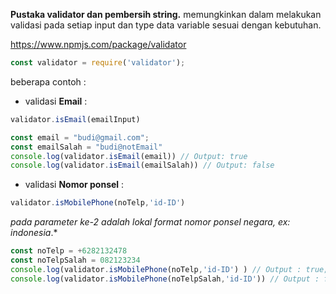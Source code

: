 **Pustaka validator dan pembersih string.**
memungkinkan dalam melakukan validasi pada setiap input dan type data variable sesuai dengan kebutuhan.

https://www.npmjs.com/package/validator

```js
const validator = require('validator');
```

beberapa contoh :

- validasi **Email** :
```js
validator.isEmail(emailInput)
```

```js
const email = "budi@gmail.com";
const emailSalah = "budi@notEmail"
console.log(validator.isEmail(email)) // Output: true
console.log(validator.isEmail(emailSalah)) // Output: false
```

- validasi **Nomor ponsel** : 
```js
validator.isMobilePhone(noTelp,'id-ID') 
```
*pada parameter ke-2 adalah lokal format nomor ponsel negara, ex: indonesia*.*

```js
const noTelp = +6282132478
const noTelpSalah = 082123234
console.log(validator.isMobilePhone(noTelp,'id-ID') ) // Output : true;
console.log(validator.isMobilePhone(noTelpSalah,'id-ID')) // Output : false;

```

